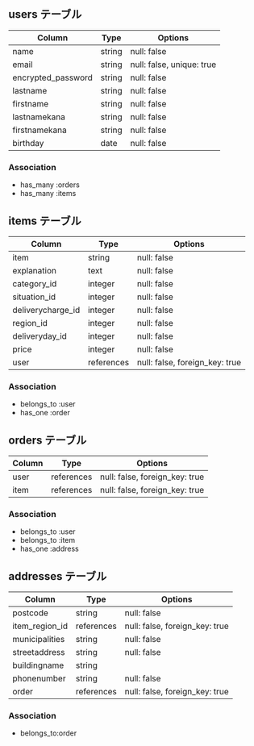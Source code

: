 ## users テーブル

| Column             | Type   | Options     |
| ------------------ | ------ | ----------- |
| name               | string | null: false |
| email              | string | null: false, unique: true |
| encrypted_password | string | null: false |
| lastname           | string | null: false |
| firstname          | string | null: false |
| lastnamekana       | string | null: false |
| firstnamekana      | string | null: false |
| birthday           | date   | null: false |

### Association

- has_many :orders
- has_many :items


## items テーブル

| Column             | Type       | Options     |
| ------------------ | ---------- | ----------- |
| item               | string     | null: false |
| explanation        | text       | null: false |
| category_id        | integer    | null: false |
| situation_id       | integer    | null: false |
| deliverycharge_id  | integer    | null: false |
| region_id          | integer    | null: false |
| deliveryday_id     | integer    | null: false |
| price              | integer    | null: false |
| user               | references | null: false, foreign_key: true |

### Association

- belongs_to :user
- has_one :order


## orders テーブル

| Column             | Type       | Options     |
| ------------------ | ---------- | ----------- |
| user               | references | null: false, foreign_key: true |
| item               | references | null: false, foreign_key: true |

### Association

- belongs_to :user
- belongs_to :item
- has_one :address


## addresses テーブル

| Column             | Type       | Options     |
| ------------------ | ---------- | ----------- |
| postcode           | string     | null: false |
| item_region_id     | references | null: false, foreign_key: true |
| municipalities     | string     | null: false |
| streetaddress      | string     | null: false |
| buildingname       | string     |             |
| phonenumber        | string     | null: false |
| order              | references | null: false, foreign_key: true |

### Association

- belongs_to:order